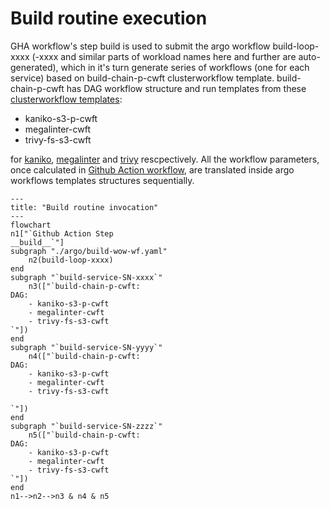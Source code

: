 # Build routine execution
GHA workflow's step build is used to submit the argo workflow build-loop-xxxx (-xxxx and similar parts of workload names here and further are auto-generated), which in it's turn generate series of workflows (one for each service) based on build-chain-p-cwft clusterworkflow template. build-chain-p-cwft has DAG workflow structure and run templates from these [clusterworkflow templates](https://argo-workflows.readthedocs.io/en/latest/cluster-workflow-templates/):

- kaniko-s3-p-cwft
- megalinter-cwft
- trivy-fs-s3-cwft

for [kaniko](kaniko_build.md), [megalinter](megalinter.md) and [trivy](trivy.md) rescpectively. All the workflow parameters, once calculated in [Github Action workflow](GitHub_Action_Workflow.md), are translated inside argo workflows templates structures sequentially.
```mermaid
---
title: "Build routine invocation"
---
flowchart 
n1["`Github Action Step 
__build__`"]
subgraph "./argo/build-wow-wf.yaml"
    n2(build-loop-xxxx)
end
subgraph "`build-service-SN-xxxx`"
    n3(["`build-chain-p-cwft:
DAG:
    - kaniko-s3-p-cwft
    - megalinter-cwft
    - trivy-fs-s3-cwft
`"])
end
subgraph "`build-service-SN-yyyy`"
    n4(["`build-chain-p-cwft:
DAG:
    - kaniko-s3-p-cwft
    - megalinter-cwft
    - trivy-fs-s3-cwft

`"])
end
subgraph "`build-service-SN-zzzz`"
    n5(["`build-chain-p-cwft:
DAG:
    - kaniko-s3-p-cwft
    - megalinter-cwft
    - trivy-fs-s3-cwft
`"])
end
n1-->n2-->n3 & n4 & n5
```
